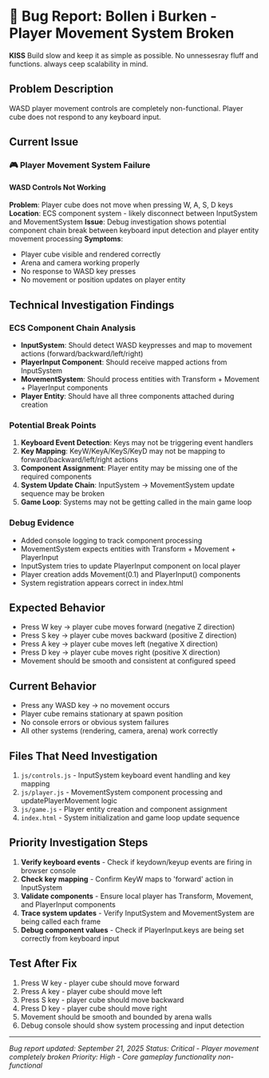 ﻿# 🐛 Bug Report: Bollen i Burken - Player Movement System Broken

**KISS**
Build slow and keep it as simple as possible. 
No unnessesray fluff and functions. always ceep scalability in mind.

## Problem Description
WASD player movement controls are completely non-functional. Player cube does not respond to any keyboard input.

## Current Issue

### 🎮 Player Movement System Failure

#### WASD Controls Not Working
**Problem**: Player cube does not move when pressing W, A, S, D keys
**Location**: ECS component system - likely disconnect between InputSystem and MovementSystem
**Issue**: Debug investigation shows potential component chain break between keyboard input detection and player entity movement processing
**Symptoms**: 
- Player cube visible and rendered correctly
- Arena and camera working properly
- No response to WASD key presses
- No movement or position updates on player entity

## Technical Investigation Findings

### ECS Component Chain Analysis
- **InputSystem**: Should detect WASD keypresses and map to movement actions (forward/backward/left/right)
- **PlayerInput Component**: Should receive mapped actions from InputSystem 
- **MovementSystem**: Should process entities with Transform + Movement + PlayerInput components
- **Player Entity**: Should have all three components attached during creation

### Potential Break Points
1. **Keyboard Event Detection**: Keys may not be triggering event handlers
2. **Key Mapping**: KeyW/KeyA/KeyS/KeyD may not be mapping to forward/backward/left/right actions
3. **Component Assignment**: Player entity may be missing one of the required components
4. **System Update Chain**: InputSystem → MovementSystem update sequence may be broken
5. **Game Loop**: Systems may not be getting called in the main game loop

### Debug Evidence
- Added console logging to track component processing
- MovementSystem expects entities with Transform + Movement + PlayerInput
- InputSystem tries to update PlayerInput component on local player
- Player creation adds Movement(0.1) and PlayerInput() components
- System registration appears correct in index.html

## Expected Behavior
- Press W key → player cube moves forward (negative Z direction)
- Press S key → player cube moves backward (positive Z direction)  
- Press A key → player cube moves left (negative X direction)
- Press D key → player cube moves right (positive X direction)
- Movement should be smooth and consistent at configured speed

## Current Behavior
- Press any WASD key → no movement occurs
- Player cube remains stationary at spawn position
- No console errors or obvious system failures
- All other systems (rendering, camera, arena) work correctly

## Files That Need Investigation
1. `js/controls.js` - InputSystem keyboard event handling and key mapping
2. `js/player.js` - MovementSystem component processing and updatePlayerMovement logic  
3. `js/game.js` - Player entity creation and component assignment
4. `index.html` - System initialization and game loop update sequence

## Priority Investigation Steps
1. **Verify keyboard events** - Check if keydown/keyup events are firing in browser console
2. **Check key mapping** - Confirm KeyW maps to 'forward' action in InputSystem
3. **Validate components** - Ensure local player has Transform, Movement, and PlayerInput components
4. **Trace system updates** - Verify InputSystem and MovementSystem are being called each frame
5. **Debug component values** - Check if PlayerInput.keys are being set correctly from keyboard input

## Test After Fix
1. Press W key - player cube should move forward
2. Press A key - player cube should move left  
3. Press S key - player cube should move backward
4. Press D key - player cube should move right
5. Movement should be smooth and bounded by arena walls
6. Debug console should show system processing and input detection

---
*Bug report updated: September 21, 2025*
*Status: Critical - Player movement completely broken*
*Priority: High - Core gameplay functionality non-functional*